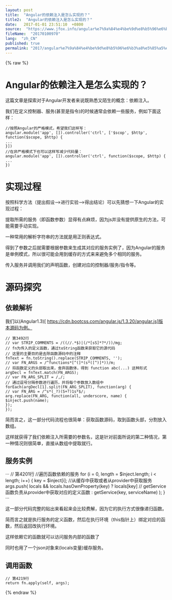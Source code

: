```yaml
---
layout: post
title:  "Angular的依赖注入是怎么实现的？"
title2:  "Angular的依赖注入是怎么实现的？"
date:   2017-01-01 23:51:10  +0800
source:  "https://www.jfox.info/angular%e7%9a%84%e4%be%9d%e8%b5%96%e6%b3%a8%e5%85%a5%e6%98%af%e6%80%8e%e4%b9%88%e5%ae%9e%e7%8e%b0%e7%9a%84.html"
fileName:  "20170100970"
lang:  "zh_CN"
published: true
permalink: "2017/angular%e7%9a%84%e4%be%9d%e8%b5%96%e6%b3%a8%e5%85%a5%e6%98%af%e6%80%8e%e4%b9%88%e5%ae%9e%e7%8e%b0%e7%9a%84.html"
---
```

{% raw %}
# Angular的依赖注入是怎么实现的？ 


 这篇文章是探索对于Angular开发者来说既熟悉又陌生的概念：依赖注入。 

 我们在定义控制器、服务(甚至是指令)的时候通常会依赖一些服务，例如下面这样： 

    //按照Angular的严格模式，希望我们这样写：
    angular.module('app', []).controller('ctrl', ['$scop', $http', function($scope, $http) {
    ...
    }])
    //在非严格模式下也可以这样写减少代码量：
    angular.module('app', []).controller('ctrl', function($scope, $http) {
    ...
    })
    

#  实现过程 

 按照科学方法（提出假设——>进行实验——>得出结论）可以先猜想一下Angular的实现过程： 

 提取所需的服务（即函数参数）显得有点麻烦，因为js并没有提供原生的方法，可能需要手动实现。 

 一种常用的解析字符串的方法就是用正则表达式。 

 得到了参数之后就需要根据参数来生成其对应的服务实例了，因为Angular的服务是单例模式，所以很可能会用到缓存的方式来来避免多个相同的服务。 

 传入服务并调用我们的声明函数，创建对应的控制器/服务/指令等。 

#  源码探究 

##  依赖解析 

 我们以(Angular1.3)[ [ https://cdn.bootcss.com/angular.js/1.3.20/angular.js]版本源码为例。 ](https://www.jfox.info/go.php?url=https://cdn.bootcss.com/angular.js/1.3.20/angular.js]版本源码为例。)

    // 第3492行
    // var STRIP_COMMENTS = /((//.*$)|(/*[sS]*?*/))/mg;
    // fn为传入的定义函数，通过toString函数来获取它的源代码
    // 这里的主要目的是去除函数源码中的注释
    fnText = fn.toString().replace(STRIP_COMMENTS, '');
    // var FN_ARGS = /^functions*[^(]*(s*([^)]*))/m;
    // 将函数定义的头部取出来，舍弃函数体，得到 function abc(...) 这种形式
    argDecl = fnText.match(FN_ARGS);
    // var FN_ARG_SPLIT = /,/;
    // 通过逗号分隔参数进行遍历，并将每个参数放入数组中
    forEach(argDecl[1].split(FN_ARG_SPLIT), function(arg) {
    // var FN_ARG = /^s*(_?)(S+?)1s*$/;
    arg.replace(FN_ARG, function(all, underscore, name) {
    $inject.push(name);
    });
    });
    

 简而言之，这一部分代码流程也很简单：获取函数源码，取到函数头部，分割放入数组。 

 这样就获得了我们依赖注入所需要的参数名，这是针对前面所说的第二种情况，第一种情况则很简单，直接从数组中提取就行。 

##  服务实例 

 ··· 
// 第4201行 
//遍历函数依赖的服务 
for (i = 0, length = $inject.length; i < length; i++) { 
key = $inject[i]; 
//从缓存中获取或者从provider中获取服务 
args.push( 
locals && locals.hasOwnProperty(key) 
? locals[key] 
// getService函数负责从provider中获取对应的定义函数 
: getService(key, serviceName) 
); 
} 
··· 

 这一部分代码完整的贴出来看起来会比较费解，因为它的执行方式很像递归函数。 

 简而言之就是执行服务的定义函数，然后在执行环境（this指针上）绑定对应的函数，然后返回改执行环境。 

 这样依赖它的函数就可以访问服务内部的函数了 

 同时也用了一个json对象来(locals变量)缓存服务。 

##  调用函数 

    // 第4219行
    return fn.apply(self, args);
{% endraw %}
